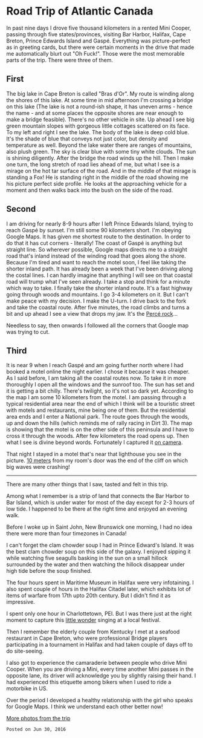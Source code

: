 Road Trip of Atlantic Canada
================================

In past nine days I drove five thousand kilometers in a rented Mini Cooper, passing through five states/provinces, visiting Bar Harbor, Halifax, Cape Breton, Prince Edwards Island and Gaspé. Everything was picture-perfect as in greeting cards, but there were certain moments in the drive that made me automatically blurt out "Oh Fuck!". Those were the most memorable parts of the trip. There were three of them.

First
-----

The big lake in Cape Breton is called "Bras d'Or". My route is winding along the shores of this lake. At some time in mid afternoon I'm crossing a bridge on this lake (The lake is not a round-ish shape, it has uneven arms - hence the name - and at some places the opposite shores are near enough to make a bridge feasible). There's no other vehicle in site. Up ahead I see big green mountain slopes with gorgeous little cottages scattered on its face. To my left and right I see the lake. The body of the lake is deep cold blue. It's the shade of blue that conveys not just color, but density and temperature as well. Beyond the lake water there are ranges of mountains, also plush green. The sky is clear blue with some tiny white clouds. The sun is shining diligently. After the bridge the road winds up the hill. Then I make one turn, the long stretch of road lies ahead of me, but what I see is a mirage on the hot tar surface of the road. And in the middle of that mirage is standing a Fox! He is standing right in the middle of the road showing me his picture perfect side profile. He looks at the approaching vehicle for a moment and then walks back into the bush on the side of the road.

Second
------
I am driving for nearly 8-9 hours after I left Prince Edwards Island, trying to reach Gaspé by sunset. I'm still some 90 kilometers short. I'm obeying Google Maps. It has given me shortest route to the destination. In order to do that it has cut corners - literally! The coast of Gaspé is anything but straight line. So wherever possible, Google maps directs me to a straight road that's inland instead of the winding road that goes along the shore. Because I'm tired and want to reach the motel soon, I feel like taking the shorter inland path. It has already been a week that I've been driving along the costal lines. I can hardly imagine that anything I will see on that coastal road will trump what I've seen already. I take a stop and think for a minute which way to take. I finally take the shorter inland route. It's a fast highway going through woods and mountains. I go 3-4 kilometers on it. But I can't make peace with my decision. I make the U-turn. I drive back to the fork and take the coastal route. After five minutes, the road climbs and turns a bit and up ahead I see a view that drops my jaw. It's the [Percé rock](https://flic.kr/p/Jt1Cc2)...

Needless to say, then onwards I followed all the corners that Google map was trying to cut.

Third
------

It is near 9 when I reach Gaspé and am going further north where I had booked a motel online the night earlier. I chose it because it was cheaper. As I said before, I am taking all the coastal routes now. To take it in more thoroughly I open all the windows and the sunroof too. The sun has set and it is getting a bit chilly. There's twilight, so it's not so dark yet. According to the map I am some 10 kilometers from the motel. I am passing through a typical residential area near the end of which I think will be a touristic street with motels and restaurants, mine being one of them. But the residential area ends and I enter a National park. The route goes through the woods, up and down the hills (which reminds me of rally racing in Dirt 3). The map is showing that the motel is on the other side of this peninsula and I have to cross it through the woods. After few kilometers the road opens up. Then what I see is divine beyond words. Fortunately I captured it [on camera](https://flic.kr/p/JzPdCx).

That night I stayed in a motel that's near that lighthouse you see in the picture. [10 meters](https://flic.kr/p/JzSs7v) from my room's door was the end of the cliff on which big waves were crashing!

---

There are many other things that I saw, tasted and felt in this trip.

Among what I remember is a strip of land that connects the Bar Harbor to Bar Island, which is under water for most of the day except for 2-3 hours of low tide. I happened to be there at the right time and enjoyed an evening walk.

Before I woke up in Saint John, New Brunswick one morning, I had no idea there were more than four timezones in Canada!

I can't forget the clam chowder soup I had in Prince Edward's Island. It was the best clam chowder soup on this side of the galaxy. I enjoyed sipping it while watching five seagulls basking in the sun on a small hillock surrounded by the water and then watching the hillock disappear under high tide before the soup finished.

The four hours spent in Maritime Museum in Halifax were very infotaining. I also spent couple of hours in the Halifax Citadel later, which exhibits lot of items of warfare from 17th upto 20th century. But I didn't find it as impressive.

I spent only one hour in Charlottetown, PEI. But I was there just at the right moment to capture this [little wonder](https://www.youtube.com/watch?v=yHC8ywz7hso) singing at a local festival.

Then I remember the elderly couple from Kentucky I met at a seafood restaurant in Cape Breton, who were professional Bridge players participating in a tournament in Halifax and had taken couple of days off to do site-seeing.

I also got to experience the camaraderie between people who drive Mini Cooper. When you are driving a Mini, every time another Mini passes in the opposite lane, its driver will acknowledge you by slightly raising their hand. I had experienced this etiquette among bikers when I used to ride a motorbike in US.

Over the period I developed a healthy relationship with the girl who speaks for Google Maps. I think we understand each other better now!

[More photos from the trip](https://www.flickr.com/photos/jyro/albums/72157670431819895)

`Posted on Jun 30, 2016`

